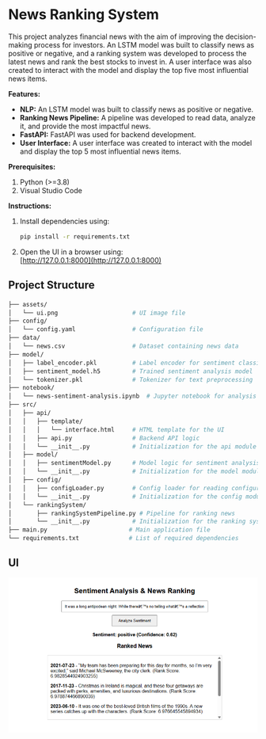 # News Ranking System

This project analyzes financial news with the aim of improving the decision-making process for investors. An LSTM model was built to classify news as positive or negative, and a ranking system was developed to process the latest news and rank the best stocks to invest in. A user interface was also created to interact with the model and display the top five most influential news items.

**Features:**

- **NLP:** An LSTM model was built to classify news as positive or negative.
- **Ranking News Pipeline:** A pipeline was developed to read data, analyze it, and provide the most impactful news.
- **FastAPI:** FastAPI was used for backend development.
- **User Interface:** A user interface was created to interact with the model and display the top 5 most influential news items.

**Prerequisites:**  
1. Python (>=3.8)  
2. Visual Studio Code

**Instructions:**  
1. Install dependencies using:  
   ```bash
   pip install -r requirements.txt
   ```
   
2. Open the UI in a browser using:  
   [http://127.0.0.1:8000](http://127.0.0.1:8000)


## Project Structure
```bash
├── assets/                 
│   └── ui.png                     # UI image file
├── config/
│   └── config.yaml                # Configuration file
├── data/
│   └── news.csv                   # Dataset containing news data
├── model/
│   ├── label_encoder.pkl          # Label encoder for sentiment classification
│   ├── sentiment_model.h5         # Trained sentiment analysis model
│   └── tokenizer.pkl              # Tokenizer for text preprocessing
├── notebook/
│   └── news-sentiment-analysis.ipynb  # Jupyter notebook for analysis
├── src/
│   ├── api/
│   │   ├── template/
│   │   │   └── interface.html     # HTML template for the UI
│   │   ├── api.py                 # Backend API logic
│   │   └── __init__.py            # Initialization for the api module
│   ├── model/
│   │   ├── sentimentModel.py      # Model logic for sentiment analysis
│   │   └── __init__.py            # Initialization for the model module
│   ├── config/
│   │   ├── configLoader.py        # Config loader for reading configuration
│   │   └── __init__.py            # Initialization for the config module
│   └── rankingSystem/
│       ├── rankingSystemPipeline.py # Pipeline for ranking news
│       └── __init__.py            # Initialization for the ranking system module
├── main.py                       # Main application file
└── requirements.txt              # List of required dependencies
```
## UI
![UI](assets/ui.png)
